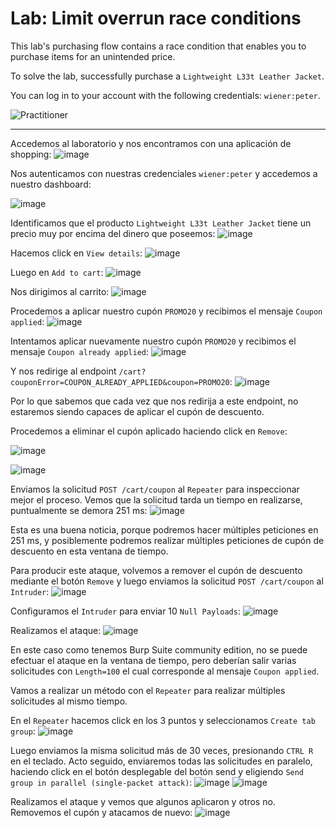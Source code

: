 # Lab: Limit overrun race conditions

This lab's purchasing flow contains a race condition that enables you to purchase items for an unintended price.

To solve the lab, successfully purchase a `Lightweight L33t Leather Jacket`.

You can log in to your account with the following credentials: `wiener:peter`.

![Practitioner](https://img.shields.io/badge/level-Apprentice-green) 

---

Accedemos al laboratorio y nos encontramos con una aplicación de shopping:
![image](https://github.com/user-attachments/assets/2ef7c095-d5ed-4ce1-9cb5-d0decb4eb0b0)


Nos autenticamos con nuestras credenciales `wiener:peter` y accedemos a nuestro dashboard:

![image](https://github.com/user-attachments/assets/539076dc-e5d6-4318-82b1-5d2aa197fbea)

Identificamos que el producto `Lightweight L33t Leather Jacket` tiene un precio muy por encima del dinero que poseemos:
![image](https://github.com/user-attachments/assets/745dacbf-32de-46e9-beb0-f4ce667e08b9)

Hacemos click en `View details`:
![image](https://github.com/user-attachments/assets/0d00cdde-e834-4454-9688-cebb7307777a)

Luego en `Add to cart`:
![image](https://github.com/user-attachments/assets/bdd5a98b-f4e5-4713-83f2-fca4df831dd5)


Nos dirigimos al carrito:
![image](https://github.com/user-attachments/assets/3d077ccf-358c-48b0-9fdc-f44daebcc906)


Procedemos a aplicar nuestro cupón `PROMO20` y recibimos el mensaje `Coupon applied`:
![image](https://github.com/user-attachments/assets/81e90347-96c0-438f-920c-56b7b14c1ae7)

Intentamos aplicar nuevamente nuestro cupón `PROMO20` y recibimos el mensaje `Coupon already applied`:
![image](https://github.com/user-attachments/assets/189b7347-ffba-4b0e-b287-4d5b10955d59)


Y nos redirige al endpoint `/cart?couponError=COUPON_ALREADY_APPLIED&coupon=PROMO20`:
![image](https://github.com/user-attachments/assets/1be563e1-2ebb-460e-868c-b9d8e0734d92)

Por lo que sabemos que cada vez que nos redirija a este endpoint, no estaremos siendo capaces de aplicar el cupón de descuento.

Procedemos a eliminar el cupón aplicado haciendo click en `Remove`:

![image](https://github.com/user-attachments/assets/bc43f19e-66d5-46f8-96ab-9873aec435f3)

![image](https://github.com/user-attachments/assets/cc83ef4d-fb6e-403e-9996-e286850debf3)

Enviamos la solicitud `POST /cart/coupon` al `Repeater` para inspeccionar mejor el proceso. Vemos que la solicitud tarda un tiempo en realizarse, puntualmente se demora 251 ms:
![image](https://github.com/user-attachments/assets/d1cee291-1727-431c-839a-66486e4728a9)

Esta es una buena noticia, porque podremos hacer múltiples peticiones en 251 ms, y posiblemente podremos realizar múltiples peticiones de cupón de descuento en esta ventana de tiempo.

Para producir este ataque, volvemos a remover el cupón de descuento mediante el botón `Remove` y luego enviamos la solicitud `POST /cart/coupon` al `Intruder`:
![image](https://github.com/user-attachments/assets/e28937f6-628b-4409-a9a2-09aeea6e2828)

Configuramos el `Intruder` para enviar 10 `Null Payloads`:
![image](https://github.com/user-attachments/assets/f26a8a7b-daac-40bd-897a-6fa58678fc84)


Realizamos el ataque:
![image](https://github.com/user-attachments/assets/0f3979bc-ce15-4e40-a11a-d51a0a0d89b9)

En este caso como tenemos Burp Suite community edition, no se puede efectuar el ataque en la ventana de tiempo, pero deberían salir varias solicitudes con `Length=100` el cual corresponde al mensaje `Coupon applied`.


Vamos a realizar un método con el `Repeater` para realizar múltiples solicitudes al mismo tiempo.


En el `Repeater` hacemos click en los 3 puntos y seleccionamos `Create tab group`:
![image](https://github.com/user-attachments/assets/d87de45b-7933-4176-a26c-f34a3ef5a881)

Luego enviamos la misma solicitud más de 30 veces, presionando `CTRL R` en el teclado. Acto seguido, enviaremos todas las solicitudes en paralelo, haciendo click en el botón desplegable del botón send y eligiendo `Send group in parallel (single-packet attack)`:
![image](https://github.com/user-attachments/assets/f350cb83-654b-495e-a2ac-be63e2391ccf)
![image](https://github.com/user-attachments/assets/b45fbea1-87a9-4efd-864f-536c4f001a72)

Realizamos el ataque y vemos que algunos aplicaron y otros no. Removemos el cupón y atacamos de nuevo:
![image](https://github.com/user-attachments/assets/a434d99b-2a74-4482-9dcf-80d90d6f41dc)














